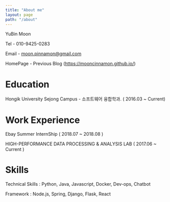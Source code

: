 ```yaml
---
title: "About me"
layout: page
path: "/about"
---
```


YuBin Moon

Tel - 010-9425-0283

Email - moon.pinnamon@gmail.com

HomePage - Previous Blog (https://mooncinnamon.github.io/)

# Education

Hongik University Sejong Campus - 소프트웨어 융합학과. ( 2016.03 ~ Current)

# Work Experience

Ebay Summer InternShip ( 2018.07 ~ 2018.08 )

HIGH-PERFORMANCE DATA PROCESSING & ANALYSIS LAB ( 2017.06 ~ Current )

# Skills

Technical Skills : Python, Java, Javascript, Docker, Dev-ops, Chatbot

Framework : Node.js, Spring, Django, Flask, React

